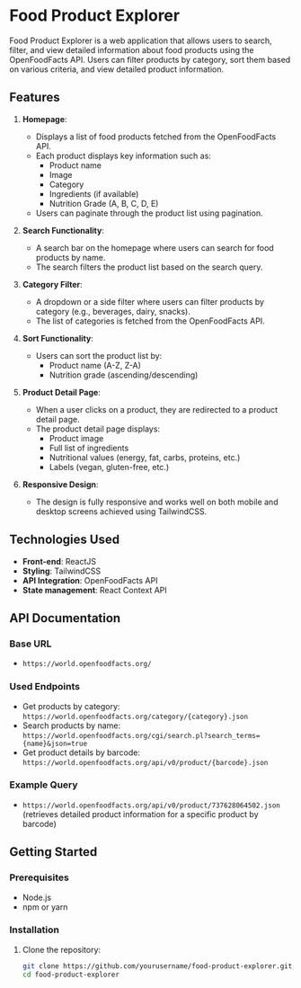 # Food Product Explorer

Food Product Explorer is a web application that allows users to search, filter, and view detailed information about food products using the OpenFoodFacts API. Users can filter products by category, sort them based on various criteria, and view detailed product information.

## Features

1. **Homepage**:
   - Displays a list of food products fetched from the OpenFoodFacts API.
   - Each product displays key information such as:
     - Product name
     - Image
     - Category
     - Ingredients (if available)
     - Nutrition Grade (A, B, C, D, E)
   - Users can paginate through the product list using pagination.

2. **Search Functionality**:
   - A search bar on the homepage where users can search for food products by name.
   - The search filters the product list based on the search query.

3. **Category Filter**:
   - A dropdown or a side filter where users can filter products by category (e.g., beverages, dairy, snacks).
   - The list of categories is fetched from the OpenFoodFacts API.

4. **Sort Functionality**:
   - Users can sort the product list by:
     - Product name (A-Z, Z-A)
     - Nutrition grade (ascending/descending)

5. **Product Detail Page**:
   - When a user clicks on a product, they are redirected to a product detail page.
   - The product detail page displays:
     - Product image
     - Full list of ingredients
     - Nutritional values (energy, fat, carbs, proteins, etc.)
     - Labels (vegan, gluten-free, etc.)

6. **Responsive Design**:
   - The design is fully responsive and works well on both mobile and desktop screens achieved using TailwindCSS.

## Technologies Used

- **Front-end**: ReactJS 
- **Styling**: TailwindCSS
- **API Integration**: OpenFoodFacts API
- **State management**: React Context API

## API Documentation

### Base URL

- `https://world.openfoodfacts.org/`

### Used Endpoints

- Get products by category: `https://world.openfoodfacts.org/category/{category}.json`
- Search products by name: `https://world.openfoodfacts.org/cgi/search.pl?search_terms={name}&json=true`
- Get product details by barcode: `https://world.openfoodfacts.org/api/v0/product/{barcode}.json`

### Example Query

- `https://world.openfoodfacts.org/api/v0/product/737628064502.json` (retrieves detailed product information for a specific product by barcode)

## Getting Started

### Prerequisites

- Node.js
- npm or yarn

### Installation

1. Clone the repository:
   ```sh
   git clone https://github.com/yourusername/food-product-explorer.git
   cd food-product-explorer

